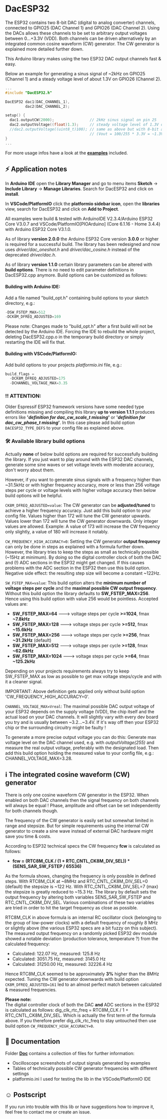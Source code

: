 # DacESP32

The ESP32 contains two 8-bit DAC (digital to analog converter) channels, connected to GPIO25 (DAC Channel 1) and GPIO26 (DAC Channel 2). Using the DACs allows these channels to be set to arbitrary output voltages between 0...+3.3V (VDD). Both channels can be driven alternatively by an integrated common cosine waveform (CW) generator. The CW generator is explained more detailed further down.

This Arduino library makes using the two ESP32 DAC output channels fast & easy.

Below an example for generating a sinus signal of ~2kHz on GPIO25 (Channel 1) and a steady voltage level of about 1.3V on GPIO26 (Channel 2).  

```c
...
#include "DacESP32.h"

DacESP32 dac1(DAC_CHANNEL_1),
         dac2(DAC_CHANNEL_2);

setup() {
  dac1.outputCW(2000);                // 2kHz sinus signal on pin 25
  dac2.outputVoltage((float)1.3);     // steady voltage level of 1.3V on pin 26
  //dac2.outputVoltage((uint8_t)100); // same as above but with 8-bit argument, range 0...255
                                      // (Vout = 100/255 * 3.3V = ~1.3V)
}
...
```
For more usage infos have a look at the [**examples**](https://github.com/yellobyte/DacESP32/tree/main/examples) included.

## :zap: Application notes

In **Arduino IDE** open the **Library Manager** and go to menu items **Sketch** -> **Include Library** -> **Manage Libraries**. Search for DacESP32 and click on **install**.  

In **VSCode/PlatformIO** click the **platformio sidebar icon**, open the **libraries** view, search for DacESP32 and click on **Add to Project**.

All examples were build & tested with ArduinoIDE V2.3.4/Arduino ESP32 Core V3.0.7 and VSCode/PlatformIO[PIOArduino] (Core 6.1.16 - Home 3.4.4) with Arduino ESP32 Core V3.1.0.  

As of library **version 2.0.0** the Arduino ESP32 Core version **3.0.0** or higher is required for a successful build. The library has been redesigned and now uses *driver/dac_oneshot.h* and *driver/dac_cosine.h* instead of the deprecated *driver/dac.h*. 

As of library **version 1.1.0** certain library parameters can be altered with **build options**. There is no need to edit parameter definitions in DacESP32.cpp anymore. Build options can be customized as follows:

#### Building with Arduino IDE:

Add a file named "build_opt.h" containing build options to your sketch directory, e.g.:  
```c
-DSW_FSTEP_MAX=512
-DCK8M_DFREQ_ADJUSTED=169
```
Please note: Changes made to "build_opt.h" after a first build will not be detected by the Arduino IDE. Forcing the IDE to rebuild the whole project, deleting DacESP32.cpp.o in the temporary build directory or simply restarting the IDE will fix that.  

#### Building with VSCode/PlatformIO:

Add build options to your projects _platformio.ini_ file, e.g.:  
```c
build_flags = 
  -DCK8M_DFREQ_ADJUSTED=175
  -DCHANNEL_VOLTAGE_MAX=3.35
```
### :bangbang: **ATTENTION:**  
Older Espressif ESP32 framework versions have some needed type definitions missing and compiling this library **up to version 1.1.1** produces errors like **'_definition for dac_cw_scale_t missing_'** or **'_definition for dac_cw_phase_t missing_'**. In this case please add build option `DACESP32_TYPE_DEFS` to your config file as explained above.

### :hammer_and_wrench: Available library build options

Actually **none** of below build options are required for successfully building the library. If you just want to play around with the ESP32 DAC channels, generate some sine waves or set voltage levels with moderate accuracy, don't worry about them.  

However, if you want to generate sinus signals with a frequency higher than ~31.5kHz or with higher frequency accuracy, more or less than 256 voltage steps per cycle or voltage levels with higher voltage accuracy then below build options will be helpful.

`CK8M_DFREQ_ADJUSTED=value`: The CW generator can be **adjusted/tuned** to achieve a higher frequency accuracy. Just add this build option to your config file. Values higher than 172 will tune the CW generator upwards. Values lower than 172 will tune the CW generator downwards. Only integer values are allowed. Example: A value of 173 will increase the CW frequency only slightly, a value of 180 will increase it notably.  

`CW_FREQUENCY_HIGH_ACCURACY=0`: Setting the CW generator **output frequency** can only be done in steps as explained with a formula further down. However, the library tries to keep the steps as small as technically possible (~15Hz at minimum). By doing so the digital controller clock of both the DAC and (!) ADC sections in the ESP32 might get changed. If this causes problems with the ADC section in the ESP32 then use this build option. Negative side effect: the resulting step size will become a constant ~122Hz.

`SW_FSTEP_MAX=value`: This build option alters the **minimum number of voltage steps per cycle** and the **maximal possible CW output frequency**. Without this build option the library defaults to **SW_FSTEP_MAX=256**. Hence using this build option with value 256 would be pointless. Accepted values are:
- **SW_FSTEP_MAX=64**   --->  voltage steps per cycle **>=1024**, fmax **~7.8kHz**  
- **SW_FSTEP_MAX=128**  --->  voltage steps per cycle **>=512**,  fmax **~15.6kHz**
- **SW_FSTEP_MAX=256**  --->  voltage steps per cycle **>=256**,  fmax **~31.2kHz**  (default)  
- **SW_FSTEP_MAX=512**  --->  voltage steps per cycle **>=128**,  fmax **~62.6kHz**  
- **SW_FSTEP_MAX=1024**  --->  voltage steps per cycle **>=64**,  fmax **~125.2kHz**  

Depending on your projects requirements always try to keep SW_FSTEP_MAX as low as possible to get max voltage steps/cycle and with it a cleaner signal.  

IMPORTANT: Above definition gets applied only without build option 'CW_FREQUENCY_HIGH_ACCURACY=0'.

`CHANNEL_VOLTAGE_MAX=Vreal`: The maximal possible DAC output voltage of your ESP32 depends on the supply voltage (VDD), the chip itself and the actual load on your DAC channels. It will slightly vary with every dev board you try and is usually between ~3.2...~3.4V. If it's way off then your ESP32 chip or the surrounding circuitry might be faulty !  

To generate a more precise output voltage you can do this: Generate max voltage level on the DAC channel used, e.g. with _outputVoltage(255)_ and measure the real output voltage, preferably with the designated load. Then add this build option holding the measured value to your config file, e.g.: CHANNEL_VOLTAGE_MAX=3.28.  

## :information_source: The integrated cosine waveform (CW) generator 

There is only one cosine waveform CW generator in the ESP32. When enabled on both DAC channels then the signal frequency on both channels will always be equal ! Phase, amplitude and offset can be set independently for both channels though.

The frequency of the CW generator is easily set but somewhat limited in range and stepsize. But for simple requirements using the internal CW generator to create a sine wave instead of external DAC hardware might save you time & costs.

According to ESP32 technical specs the CW frequency **fcw** is calculated as follows:  
  - **fcw = (RTC8M_CLK / (1 + RTC_CNTL_CK8M_DIV_SEL)) * (SENS_SAR_SW_FSTEP / 65536)**  

As the formula shows, changing the frequency is only possible in defined steps. With RTC8M_CLK at ~8MHz and RTC_CNTL_CK8M_DIV_SEL=0 (default) the stepsize is ~122 Hz. With RTC_CNTL_CK8M_DIV_SEL=7 (max) the stepsize is greatly reduced to ~15.3 Hz. The library by default sets the output frequency by altering both variables SENS_SAR_SW_FSTEP and RTC_CNTL_CK8M_DIV_SEL. Various combinations of these two variables are tried in order to hit the target frequency as close as possible.

RTC8M_CLK in above formula is an internal RC oscillator clock (belonging to the group of low-power clocks) with a default frequency of roughly 8 MHz or slightly above (the various ESP32 specs are a bit fuzzy on this subject). The measured output frequency on a randomly picked ESP32 dev module showed a notable deviation (production tolerance, temperature ?) from the calculated frequency:  
  - Calculated:   122.07 Hz, measured:   125.8 Hz
  - Calculated:  3051.75 Hz, measured:  3145.0 Hz
  - Calculated: 31250.00 Hz, measured: 32226.4 Hz  

Hence RTC8M_CLK seemed to be approximately **3%** higher than the 8MHz expected. Tuning the CW generator downwards with build option `CK8M_DFREQ_ADJUSTED=161` led to an almost perfect match between calculated & measured frequencies.

**Please note:**  
The digital controller clock of both the DAC **and** ADC sections in the ESP32 is calculated as follows: dig_clk_rtc_freq = RTC8M_CLK / 1 + RTC_CNTL_CK8M_DIV_SEL. Which is actually the first term of the formula above. If you therefore prefer dig_clk_rtc_freq to stay untouched then use build option `CW_FREQUENCY_HIGH_ACCURACY=0`.  

## :file_folder: Documentation

Folder [**Doc**](https://github.com/yellobyte/DacESP32/tree/main/doc) contains a collection of files for further information:
  - Oscilloscope screenshots of output signals generated by examples
  - Tables of technically possible CW generator frequencies with different settings
  - platformio.ini I used for testing the lib in the VSCode/PlatformIO IDE

## :relaxed: Postscript

If you run into trouble with this lib or have suggestions how to improve it, feel free to contact me or create an issue.  
